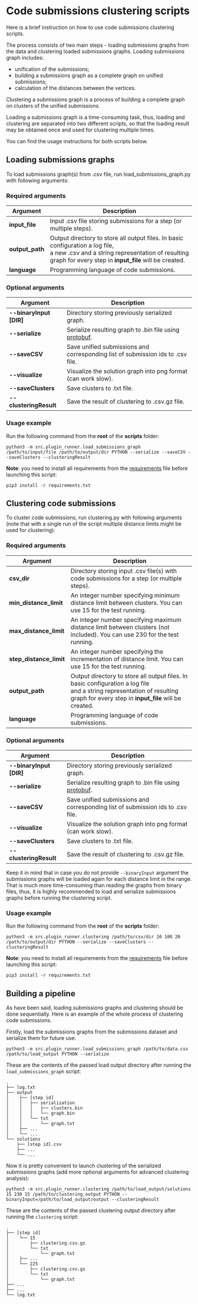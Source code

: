 # Code submissions clustering scripts

Here is a brief instruction on how to use code submissions clustering scripts.

The process consists of two main steps - loading submissions graphs from the data and clustering loaded submissions graphs.
Loading submissions graph includes: 
* unification of the submissions;
* building a submissions graph as a complete graph on unified submissions;
* calculation of the distances between the vertices.

Clustering a submissions graph is a process of building a complete graph on clusters of the unified submissions.

Loading a submissions graph is a time-consuming task, thus, loading and clustering are separated into two different scripts, 
so that the loading result may be obtained once and used for clustering multiple times.

You can find the usage instructions for both scripts below.

## Loading submissions graphs

To load submissions graph(s) from .csv file, run load_submissions_graph.py with following arguments:

### Required arguments

| Argument          | Description                                                                                                                                                                                     |
|-------------------|-------------------------------------------------------------------------------------------------------------------------------------------------------------------------------------------------|
| **input_file**    | Input .csv file storing submissions for a step (or multiple steps).                                                                                                                             |
| **output_path**   | Output directory to store all output files. In basic configuration a log file, <br/>a new .csv and a string representation of resulting graph for every step in **input_file** will be created. |
| **language**      | Programming language of code submissions.                                                                                                                                                       |

### Optional arguments

| Argument                | Description                                                                                              |
|-------------------------|----------------------------------------------------------------------------------------------------------|
| **--binaryInput [DIR]** | Directory storing previously serialized graph.                                                           |
| **--serialize**         | Serialize resulting graph to .bin file using [protobuf](https://developers.google.com/protocol-buffers). |
| **--saveCSV**           | Save unified submissions and corresponding list of submission ids to .csv file.                          |
| **--visualize**         | Visualize the solution graph into png format (can work slow).                                            |
| **--saveClusters**      | Save clusters to .txt file.                                                                              |
| **--clusteringResult**  | Save the result of clustering to .csv.gz file.                                                           |

### Usage example

Run the following command from the **root** of the **scripts** folder:

```
python3 -m src.plugin_runner.load_submissions_graph /path/to/input/file /path/to/output/dir PYTHON --serialize --saveCSV --saveClusters --clusteringResult
```

**Note**: you need to install all requirements from the 
[requirements](./requirements.txt) file before launching this script:

```text
pip3 install -r requirements.txt
```

## Clustering code submissions

To cluster code submissions, run clustering.py with following arguments (note that with a single run of the script multiple distance limits might be used for clustering):

### Required arguments

| Argument                | Description                                                                                                                                                                          |
|-------------------------|--------------------------------------------------------------------------------------------------------------------------------------------------------------------------------------|
| **csv_dir**             | Directory storing input .csv file(s) with code submissions for a step (or multiple steps).                                                                                           |
| **min_distance_limit**  | An integer number specifying minimum distance limit between clusters. You can use 15 for the test running.                                                                           |
| **max_distance_limit**  | An integer number specifying maximum distance limit between clusters (not included). You can use 230 for the test running.                                                           |
| **step_distance_limit** | An integer number specifying the incrementation of distance limit. You can use 15 for the test running.                                                                              |
| **output_path**         | Output directory to store all output files. In basic configuration a log file <br/> and a string representation of resulting graph for every step in **input_file** will be created. |
| **language**            | Programming language of code submissions.                                                                                                                                            |

### Optional arguments

| Argument                | Description                                                                                              |
|-------------------------|----------------------------------------------------------------------------------------------------------|
| **--binaryInput [DIR]** | Directory storing previously serialized graph.                                                           |
| **--serialize**         | Serialize resulting graph to .bin file using [protobuf](https://developers.google.com/protocol-buffers). |
| **--saveCSV**           | Save unified submissions and corresponding list of submission ids to .csv file.                          |
| **--visualize**         | Visualize the solution graph into png format (can work slow).                                            |
| **--saveClusters**      | Save clusters to .txt file.                                                                              |
| **--clusteringResult**  | Save the result of clustering to .csv.gz file.                                                           |

Keep it in mind that in case you do not provide `--binaryInput` argument the submissions graphs will be loaded again 
for each distance limit in the range. That is much more time-consuming than reading the graphs from binary files, thus,
it is highly recommended to load and serialize submissions graphs before running the clustering script.

### Usage example

Run the following command from the **root** of the **scripts** folder:

```
python3 -m src.plugin_runner.clustering /path/to/csv/dir 10 100 20 /path/to/output/dir PYTHON --serialize --saveClusters --clusteringResult
```

**Note**: you need to install all requirements from the
[requirements](./requirements.txt) file before launching this script:

```text
pip3 install -r requirements.txt
```

## Building a pipeline

As have been said, loading submissions graphs and clustering should be done sequentially. Here is an example of
the whole process of clustering code submissions.

Firstly, load the submissions graphs from the submissions dataset and serialize them for future use:

```
python3 -m src.plugin_runner.load_submissions_graph /path/to/data.csv /path/to/load_output PYTHON --serialize
```

These are the contents of the passed load output directory after running the `load_submissions_graph` script:

```
.
├── log.txt
├── output
│    ├── [step id]
│    │   ├── serialization
│    │   │   ├── clusters.bin
│    │   │   └── graph.bin
│    │   └── txt
│    │       └── graph.txt
│    ├── ...
│    └── ...
└── solutions
    ├── [step id].csv
    ├── ...
    └── ...
```

Now it is pretty convenient to launch clustering of the serialized submissions graphs (add more optional arguments for 
advanced clustering analysis):

```
python3 -m src.plugin_runner.clustering /path/to/load_output/solutions 15 230 15 /path/to/clustering_output PYTHON --binaryInput=/path/to/load_output/output --clusteringResult
```

These are the contents of the passed clustering output directory after running the `clustering` script:

```
.
├── [step id]
│    └── 15
│        ├── clustering.csv.gz
│        └── txt
│            └── graph.txt
│    ├── ...
│    └── 225
│        ├── clustering.csv.gz
│        └── txt
│            └── graph.txt
├── ...
├── ...
└── log.txt
```
